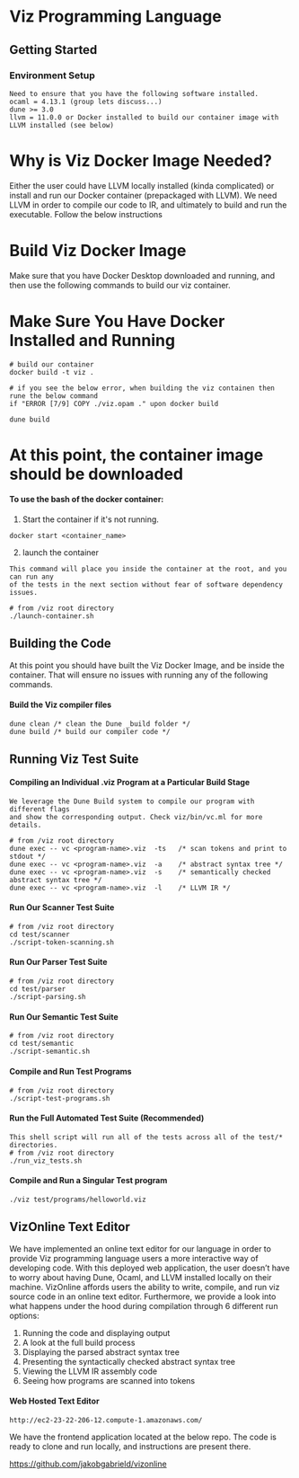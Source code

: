 # Viz Programming Language

## Getting Started
### Environment Setup
```
Need to ensure that you have the following software installed.
ocaml = 4.13.1 (group lets discuss...)
dune >= 3.0
llvm = 11.0.0 or Docker installed to build our container image with LLVM installed (see below)
```

# Why is Viz Docker Image Needed?
Either the user could have LLVM locally installed (kinda complicated) or install and run
our Docker container (prepackaged with LLVM). We need LLVM in order to compile our code
to IR, and ultimately to build and run the executable. Follow the below instructions

# Build Viz Docker Image
Make sure that you have Docker Desktop downloaded and running, and then use the following 
commands to build our viz container. 

# Make Sure You Have Docker Installed and Running

```
# build our container
docker build -t viz .

# if you see the below error, when building the viz containen then rune the below command
if "ERROR [7/9] COPY ./viz.opam ." upon docker build 

dune build
```

# At this point, the container image should be downloaded
#### To use the bash of the docker container:

1. Start the container if it's not running.
```
docker start <container_name>
```

2. launch the container
```
This command will place you inside the container at the root, and you can run any
of the tests in the next section without fear of software dependency issues.

# from /viz root directory
./launch-container.sh
```

## Building the Code
At this point you should have built the Viz Docker Image, and be inside the container. That
will ensure no issues with running any of the following commands.

#### Build the Viz compiler files
```
dune clean /* clean the Dune _build folder */
dune build /* build our compiler code */
```

## Running Viz Test Suite
#### Compiling an Individual .viz Program at a Particular Build Stage
```
We leverage the Dune Build system to compile our program with different flags
and show the corresponding output. Check viz/bin/vc.ml for more details.

# from /viz root directory
dune exec -- vc <program-name>.viz  -ts   /* scan tokens and print to stdout */
dune exec -- vc <program-name>.viz  -a    /* abstract syntax tree */
dune exec -- vc <program-name>.viz  -s    /* semantically checked abstract syntax tree */
dune exec -- vc <program-name>.viz  -l    /* LLVM IR */

```

#### Run Our Scanner Test Suite
```
# from /viz root directory
cd test/scanner
./script-token-scanning.sh
```

#### Run Our Parser Test Suite
```
# from /viz root directory
cd test/parser
./script-parsing.sh
```

#### Run Our Semantic Test Suite
```
# from /viz root directory
cd test/semantic
./script-semantic.sh
```

#### Compile and Run Test Programs
```
# from /viz root directory
./script-test-programs.sh
```

#### Run the Full Automated Test Suite (Recommended)
```
This shell script will run all of the tests across all of the test/* 
directories.
# from /viz root directory
./run_viz_tests.sh
```

#### Compile and Run a Singular Test program
```
./viz test/programs/helloworld.viz
```

## VizOnline Text Editor

We have implemented an online text editor for our language in order to provide Viz 
programming language users a more interactive way of developing code. With this deployed 
web application, the user doesn’t have to worry about having Dune, Ocaml, and LLVM installed 
locally on their machine. VizOnline affords users the ability to write, compile, and run viz 
source code in an online text editor. Furthermore, we provide a look into what happens under 
the hood during compilation through 6 different run options: 

  1) Running the code and displaying output
  2) A look at the full build process
  3) Displaying the parsed abstract syntax tree
  4) Presenting the syntactically checked abstract syntax tree
  5) Viewing the LLVM IR assembly code
  6) Seeing how programs are scanned into tokens

#### Web Hosted Text Editor
```
http://ec2-23-22-206-12.compute-1.amazonaws.com/
```

We have the frontend application located at the below repo. The code is ready to clone and run locally, and instructions are present there.

https://github.com/jakobgabrield/vizonline
